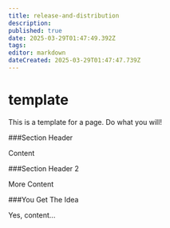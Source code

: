 ```yaml
---
title: release-and-distribution
description: 
published: true
date: 2025-03-29T01:47:49.392Z
tags: 
editor: markdown
dateCreated: 2025-03-29T01:47:47.739Z
---
```


# template

This is a template for a page.  Do what you will!

###Section Header

Content

###Section Header 2

More Content

###You Get The Idea

Yes, content...

